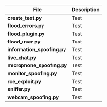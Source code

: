| File | Description |
|--------------|--------------|
| **create_text.py**    | Test |
| **flood_errors.py** | Test |
| **flood_plugin.py** | Test |
| **flood_user.py** | Test |
| **information_spoofing.py** | Test |
| **live_chat.py** | Test |
| **microphone_spoofing.py** | Test |
| **monitor_spoofing.py** | Test |
| **rce_exploit.py** | Test |
| **sniffer.py** | Test |
| **webcam_spoofing.py** | Test |